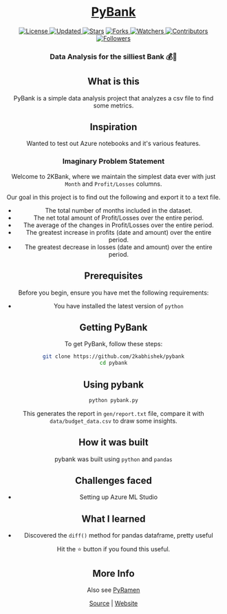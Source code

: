 <div align = "center">

<h1><a href="https://2kabhishek.github.io/pybank">PyBank</a></h1>

<a href="https://github.com/2KAbhishek/pybank/blob/main/LICENSE">
<img alt="License" src="https://img.shields.io/github/license/2kabhishek/pybank?style=plastic&color=white&label=License"> </a>

<a href="https://github.com/2KAbhishek/pybank/pulse">
<img alt="Updated" src="https://img.shields.io/github/last-commit/2kabhishek/pybank?style=plastic&color=e30724&label=Updated"> </a>

<a href="https://github.com/2KAbhishek/pybank/stargazers">
<img alt="Stars" src="https://img.shields.io/github/stars/2kabhishek/pybank?style=plastic&color=00d451&label=Stars"></a>

<a href="https://github.com/2KAbhishek/pybank/network/members">
<img alt="Forks" src="https://img.shields.io/github/forks/2kabhishek/pybank?style=plastic&color=1688f0&label=Forks"> </a>

<a href="https://github.com/2KAbhishek/pybank/watchers">
<img alt="Watchers" src="https://img.shields.io/github/watchers/2kabhishek/pybank?style=plastic&color=ff5500&label=Watchers"> </a>

<a href="https://github.com/2KAbhishek/pybank/graphs/contributors">
<img alt="Contributors" src="https://img.shields.io/github/contributors/2kabhishek/pybank?style=plastic&color=f0f&label=Contributors"> </a>

<a href="https://github.com/2KAbhishek?tab=followers">
<img alt="Followers" src="https://img.shields.io/github/followers/2kabhishek?color=222&style=plastic&label=Followers"> </a>

<h3>Data Analysis for the silliest Bank 💰🏦</h3>

## What is this

PyBank is a simple data analysis project that analyzes a csv file to find some metrics.

## Inspiration

Wanted to test out Azure notebooks and it's various features.

### Imaginary Problem Statement

Welcome to 2KBank, where we maintain the simplest data ever with just `Month` and `Profit/Losses` columns.

Our goal in this project is to find out the following and export it to a text file.

- The total number of months included in the dataset.
- The net total amount of Profit/Losses over the entire period.
- The average of the changes in Profit/Losses over the entire period.
- The greatest increase in profits (date and amount) over the entire period.
- The greatest decrease in losses (date and amount) over the entire period.

## Prerequisites

Before you begin, ensure you have met the following requirements:

- You have installed the latest version of `python`

## Getting PyBank

To get PyBank, follow these steps:

```bash
git clone https://github.com/2kabhishek/pybank
cd pybank
```

## Using pybank

```bash
python pybank.py
```

This generates the report in `gen/report.txt` file, compare it with `data/budget_data.csv` to draw some insights.

## How it was built

pybank was built using `python` and `pandas`

## Challenges faced

- Setting up Azure ML Studio

## What I learned

- Discovered the `diff()` method for pandas dataframe, pretty useful

Hit the ⭐ button if you found this useful.

## More Info

Also see [PyRamen](https://github.com/2kabhishek/pyramen)

<div align="center">

<a href="https://github.com/2KAbhishek/pybank">Source</a> | <a href="https://2kabhishek.github.io/pybank">Website</a>

</div>
